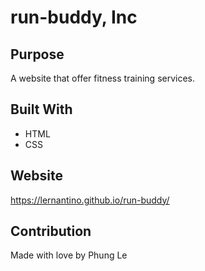 # run-buddy, Inc

## Purpose
A website that offer fitness training services.

## Built With
* HTML
* CSS

## Website
https://lernantino.github.io/run-buddy/

## Contribution
Made with love by Phung Le
 
